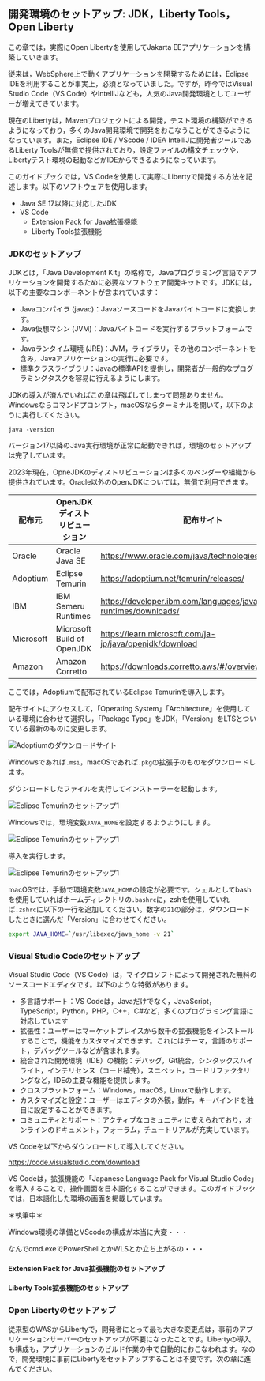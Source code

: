 ## 開発環境のセットアップ: JDK，Liberty Tools，Open Liberty

この章では，実際にOpen Libertyを使用してJakarta EEアプリケーションを構築していきます。

従来は，WebSphere上で動くアプリケーションを開発するためには，Eclipse IDEを利用することが事実上，必須となっていました。ですが，昨今ではVisual Studio Code（VS Code）やIntelliJなども，人気のJava開発環境としてユーザーが増えてきています。

現在のLibertyは，Mavenプロジェクトによる開発，テスト環境の構築ができるようになっており，多くのJava開発環境で開発をおこなうことができるようになっています。また，Eclipse IDE / VScode / IDEA IntelliJに開発者ツールであるLiberty Toolsが無償で提供されており，設定ファイルの構文チェックや，Libertyテスト環境の起動などがIDEからできるようになっています。

このガイドブックでは，VS Codeを使用して実際にLibertyで開発する方法を記述します。以下のソフトウェアを使用します。

- Java SE 17以降に対応したJDK
- VS Code
    - Extension Pack for Java拡張機能
    - Liberty Tools拡張機能

### JDKのセットアップ

JDKとは，「Java Development Kit」の略称で，Javaプログラミング言語でアプリケーションを開発するために必要なソフトウェア開発キットです。JDKには，以下の主要なコンポーネントが含まれています：

- Javaコンパイラ (javac)：JavaソースコードをJavaバイトコードに変換します。
- Java仮想マシン (JVM)：Javaバイトコードを実行するプラットフォームです。
- Javaランタイム環境 (JRE)：JVM，ライブラリ，その他のコンポーネントを含み，Javaアプリケーションの実行に必要です。
- 標準クラスライブラリ：Javaの標準APIを提供し，開発者が一般的なプログラミングタスクを容易に行えるようにします。

JDKの導入が済んでいればこの章は飛ばしてしまって問題ありません。Windowsならコマンドプロンプト，macOSならターミナルを開いて，以下のように実行してください。

```
java -version
```

バージョン17以降のJava実行環境が正常に起動できれば，環境のセットアップは完了しています。

2023年現在，OpneJDKのディストリビューションは多くのベンダーや組織から提供されています。Oracle以外のOpenJDKについては，無償で利用できます。

|配布元|OpenJDKディストリビューション|配布サイト|
|-----|-------------------------|--------|
|Oracle|Oracle Java SE|https://www.oracle.com/java/technologies/downloads/|
|Adoptium|Eclipse Temurin|https://adoptium.net/temurin/releases/|
|IBM|IBM Semeru Runtimes|https://developer.ibm.com/languages/java/semeru-runtimes/downloads/|
|Microsoft|Microsoft Build of OpenJDK|https://learn.microsoft.com/ja-jp/java/openjdk/download|
|Amazon|Amazon Corretto|https://downloads.corretto.aws/#/overview|

ここでは，Adoptiumで配布されているEclipse Temurinを導入します。

配布サイトにアクセスして，「Operating System」「Architecture」を使用している環境に合わせて選択し，「Package Type」をJDK，「Version」をLTSとついている最新のものに変更します。

![Adoptiumのダウンロードサイト](../images/temurin_download.jpg)

Windowsであれば`.msi`，macOSであれば`.pkg`の拡張子のものをダウンロードします。

ダウンロードしたファイルを実行してインストーラーを起動します。

![Eclipse Temurinのセットアップ1](../images/temurin_setup1.png)

Windowsでは，環境変数`JAVA_HOME`を設定するようようにします。

![Eclipse Temurinのセットアップ1](../images/temurin_setup2.png)

導入を実行します。

![Eclipse Temurinのセットアップ1](../images/temurin_setup1.png)

macOSでは，手動で環境変数`JAVA_HOME`の設定が必要です。シェルとしてbashを使用していればホームディレクトリの`.bashrc`に，zshを使用していれば`.zshrc`に以下の一行を追加してください。数字の`21`の部分は，ダウンロードしたときに選んだ「Version」に合わせてください。

``` bash
export JAVA_HOME=`/usr/libexec/java_home -v 21`
```

### Visual Studio Codeのセットアップ

Visual Studio Code（VS Code）は，マイクロソフトによって開発された無料のソースコードエディタです。以下のような特徴があります。

- 多言語サポート：VS Codeは，Javaだけでなく，JavaScript，TypeScript，Python，PHP，C++，C#など，多くのプログラミング言語に対応しています
- 拡張性：ユーザーはマーケットプレイスから数千の拡張機能をインストールすることで，機能をカスタマイズできます。これにはテーマ，言語のサポート，デバッグツールなどが含まれます。
- 統合された開発環境（IDE）の機能：デバッグ，Git統合，シンタックスハイライト，インテリセンス（コード補完），スニペット，コードリファクタリングなど，IDEの主要な機能を提供します。
- クロスプラットフォーム：Windows，macOS，Linuxで動作します。
- カスタマイズと設定：ユーザーはエディタの外観，動作，キーバインドを独自に設定することができます。
- コミュニティとサポート：アクティブなコミュニティに支えられており，オンラインのドキュメント，フォーラム，チュートリアルが充実しています。

VS Codeを以下からダウンロードして導入してください。

https://code.visualstudio.com/download

VS Codeは，拡張機能の「Japanese Language Pack for Visual Studio Code」を導入することで，操作画面を日本語化することができます。このガイドブックでは，日本語化した環境の画面を掲載しています。

＊執筆中＊

Windows環境の準備とVScodeの構成が本当に大変・・・

なんでcmd.exeでPowerShellとかWLSとか立ち上がるの・・・

#### Extension Pack for Java拡張機能のセットアップ


#### Liberty Tools拡張機能のセットアップ


### Open Libertyのセットアップ

従来型のWASからLibertyで，開発者にとって最も大きな変更点は，事前のアプリケーションサーバーのセットアップが不要になったことです。Libertyの導入も構成も，アプリケーションのビルド作業の中で自動的におこなわれます。なので，開発環境に事前にLibertyをセットアップすることは不要です。次の章に進んでください。
